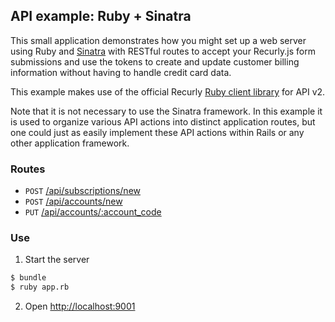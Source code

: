 ## API example: Ruby + Sinatra

This small application demonstrates how you might set up a web server
using Ruby and [Sinatra][sinatra] with RESTful routes to accept your Recurly.js
form submissions and use the tokens to create and update customer billing
information without having to handle credit card data.

This example makes use of the official Recurly [Ruby client library][client]
for API v2.

Note that it is not necessary to use the Sinatra framework. In this example it is
used to organize various API actions into distinct application routes, but one
could just as easily implement these API actions within Rails or any other
application framework.

### Routes

- `POST` [/api/subscriptions/new](app.rb#L10-35)
- `POST` [/api/accounts/new](app.rb#L38-46)
- `PUT` [/api/accounts/:account_code](app.rb#L49-58)

### Use

1. Start the server

  ```bash
  $ bundle
  $ ruby app.rb
  ```
2. Open [http://localhost:9001](http://localhost:9001)

[sinatra]: http://sinatrarb.com/
[client]: http://github.com/recurly/recurly-client-ruby
